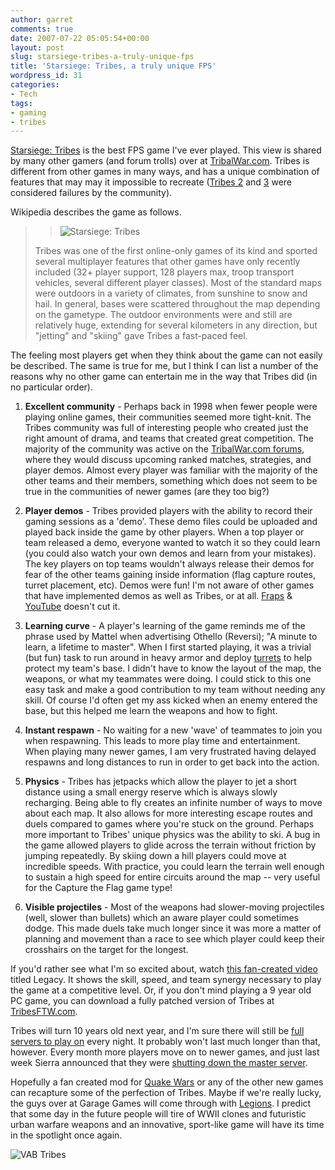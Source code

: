 ```yaml
---
author: garret
comments: true
date: 2007-07-22 05:05:54+00:00
layout: post
slug: starsiege-tribes-a-truly-unique-fps
title: 'Starsiege: Tribes, a truly unique FPS'
wordpress_id: 31
categories:
- Tech
tags:
- gaming
- tribes
---
```


[Starsiege: Tribes](http://en.wikipedia.org/wiki/Starsiege:_Tribes) is the best FPS game I've ever played. This view is shared by many other gamers (and forum trolls) over at [TribalWar.com](http://www.tribalwar.com/forums/). Tribes is different from other games in many ways, and has a unique combination of features that may may it impossible to recreate ([Tribes 2](http://en.wikipedia.org/wiki/Tribes_2) and [3](http://en.wikipedia.org/wiki/Tribes:_Vengeance) were considered failures by the community).

Wikipedia describes the game as follows.


<blockquote>

> 
> ![Starsiege: Tribes](http://upload.wikimedia.org/wikipedia/en/thumb/c/c5/StarsiegeTribesBox.jpg/256px-StarsiegeTribesBox.jpg)
> 
> 
Tribes was one of the first online-only games of its kind and sported several multiplayer features that other games have only recently included (32+ player support, 128 players max, troop transport vehicles, several different player classes). Most of the standard maps were outdoors in a variety of climates, from sunshine to snow and hail. In general, bases were scattered throughout the map depending on the gametype. The outdoor environments were and still are relatively huge, extending for several kilometers in any direction, but "jetting" and "skiing" gave Tribes a fast-paced feel.</blockquote>


The feeling most players get when they think about the game can not easily be described. The same is true for me, but I think I can list a number of the reasons why no other game can entertain me in the way that Tribes did (in no particular order).



	
  1. **Excellent community** - Perhaps back in 1998 when fewer people were playing online games, their communities seemed more tight-knit. The Tribes community was full of interesting people who created just the right amount of drama, and teams that created great competition. The majority of the community was active on the [TribalWar.com forums](http://www.tribalwar.com/forums/), where they would discuss upcoming ranked matches, strategies, and player demos. Almost every player was familiar with the majority of the other teams and their members, something which does not seem to be true in the communities of newer games (are they too big?)

	
  2. **Player demos** - Tribes provided players with the ability to record their gaming sessions as a 'demo'. These demo files could be uploaded and played back inside the game by other players. When a top player or team released a demo, everyone wanted to watch it so they could learn (you could also watch your own demos and learn from your mistakes). The key players on top teams wouldn't always release their demos for fear of the other teams gaining inside information (flag capture routes, turret placement, etc). Demos were fun! I'm not aware of other games that have implemented demos as well as Tribes, or at all. [Fraps](http://www.google.com/url?sa=t&ct=res&cd=1&url=http%3A%2F%2Fwww.fraps.com%2F&ei=DvCaRov-MInIgwPl38CZCQ&usg=AFQjCNHkvwawxjTilCEkTmWRNnYHhw3etQ&sig2=jpDDfsDAyXHjTXm92I_sIA) & [YouTube](http://www.youtube.com/) doesn't cut it.

	
  3. **Learning curve** - A player's learning of the game reminds me of the phrase used by Mattel when advertising Othello (Reversi); "A minute to learn, a lifetime to master". When I first started playing, it was a trivial (but fun) task to run around in heavy armor and deploy [turrets](http://en.wikipedia.org/wiki/Starsiege_Tribes#Turrets) to help protect my team's base. I didn't have to know the layout of the map, the weapons, or what my teammates were doing. I could stick to this one easy task and make a good contribution to my team without needing any skill. Of course I'd often get my ass kicked when an enemy entered the base, but this helped me learn the weapons and how to fight.

	
  4. **Instant respawn** - No waiting for a new 'wave' of teammates to join you when respawning. This leads to more play time and entertainment. When playing many newer games, I am very frustrated having delayed respawns and long distances to run in order to get back into the action.

	
  5. **Physics** - Tribes has jetpacks which allow the player to jet a short distance using a small energy reserve which is always slowly recharging. Being able to fly creates an infinite number of ways to move about each map. It also allows for more interesting escape routes and duels compared to games where you're stuck on the ground. Perhaps more important to Tribes' unique physics was the ability to ski. A bug in the game allowed players to glide across the terrain without friction by jumping repeatedly. By skiing down a hill players could move at incredible speeds. With practice, you could learn the terrain well enough to sustain a high speed for entire circuits around the map -- very useful for the Capture the Flag game type!

	
  6. **Visible projectiles** - Most of the weapons had slower-moving projectiles (well, slower than bullets) which an aware player could sometimes dodge. This made duels take much longer since it was more a matter of planning and movement than a race to see which player could keep their crosshairs on the target for the longest.


If you'd rather see what I'm so excited about, watch [this fan-created video](http://video.google.com/videoplay?docid=2209926384955970402) titled Legacy. It shows the skill, speed, and team synergy necessary to play the game at a competitive level. Or, if you don't mind playing a 9 year old PC game, you can download a fully patched version of Tribes at [TribesFTW.com](http://tribesftw.com/).

Tribes will turn 10 years old next year, and I'm sure there will still be [full servers to play on](http://tribesquery.toocrooked.com/sort.php?n=Players) every night. It probably won't last much longer than that, however. Every month more players move on to newer games, and just last week Sierra announced that they were [shutting down the master server](http://www.tribalwar.com/forums/showthread.php?t=497388).

Hopefully a fan created mod for [Quake Wars](http://en.wikipedia.org/wiki/Enemy_Territory:_Quake_Wars) or any of the other new games can recapture some of the perfection of Tribes. Maybe if we're really lucky, the guys over at Garage Games will come through with [Legions](http://www.legionsgame.com/). I predict that some day in the future people will tire of WWII clones and futuristic urban warfare weapons and an innovative, sport-like game will have its time in the spotlight once again.

[](http://www.powdahound.com/wp-content/uploads/2007/07/vabdynamix.jpg)


![VAB Tribes](http://www.powdahound.com/wp-content/uploads/2007/07/vabdynamix.thumbnail.jpg)
